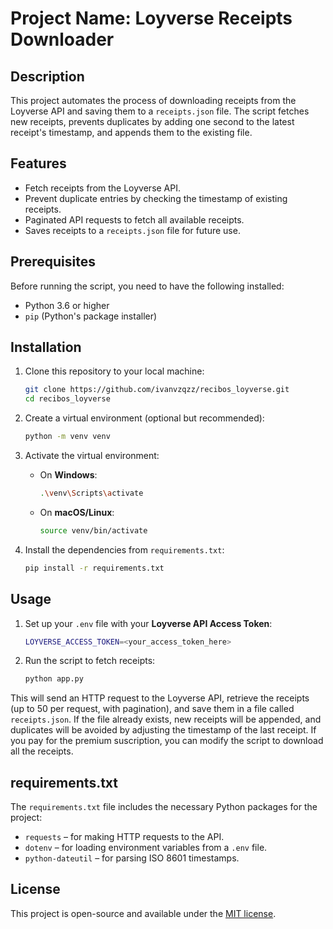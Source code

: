# Project Name: Loyverse Receipts Downloader

## Description
This project automates the process of downloading receipts from the Loyverse API and saving them to a `receipts.json` file. The script fetches new receipts, prevents duplicates by adding one second to the latest receipt's timestamp, and appends them to the existing file.

## Features
- Fetch receipts from the Loyverse API.
- Prevent duplicate entries by checking the timestamp of existing receipts.
- Paginated API requests to fetch all available receipts.
- Saves receipts to a `receipts.json` file for future use.

## Prerequisites

Before running the script, you need to have the following installed:
- Python 3.6 or higher
- `pip` (Python's package installer)

## Installation

1. Clone this repository to your local machine:
    ```bash
    git clone https://github.com/ivanvzqzz/recibos_loyverse.git
    cd recibos_loyverse
    ```

2. Create a virtual environment (optional but recommended):
    ```bash
    python -m venv venv
    ```

3. Activate the virtual environment:
   - On **Windows**:
     ```bash
     .\venv\Scripts\activate
     ```
   - On **macOS/Linux**:
     ```bash
     source venv/bin/activate
     ```

4. Install the dependencies from `requirements.txt`:
    ```bash
    pip install -r requirements.txt
    ```

## Usage

1. Set up your `.env` file with your **Loyverse API Access Token**:
    ```bash
    LOYVERSE_ACCESS_TOKEN=<your_access_token_here>
    ```

2. Run the script to fetch receipts:
    ```bash
    python app.py
    ```

This will send an HTTP request to the Loyverse API, retrieve the receipts (up to 50 per request, with pagination), and save them in a file called `receipts.json`. If the file already exists, new receipts will be appended, and duplicates will be avoided by adjusting the timestamp of the last receipt. If you pay for the premium suscription, you can modify the script to download all the receipts.

## requirements.txt

The `requirements.txt` file includes the necessary Python packages for the project:

- `requests` – for making HTTP requests to the API.
- `dotenv` – for loading environment variables from a `.env` file.
- `python-dateutil` – for parsing ISO 8601 timestamps.

## License 

This project is open-source and available under the [MIT license](LICENSE.md).